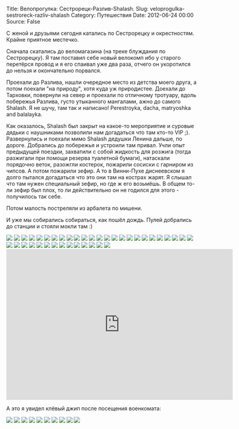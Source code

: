 Title: Велопрогулка: Сестрорецк-Разлив-Shalash.
Slug: veloprogulka-sestroreck-razliv-shalash
Category: Путешествия
Date: 2012-06-24 00:00
Source: False

С женой и друзьями сегодня катались по Сестрорецку и окрестностям. Крайне приятное местечко.

Сначала скатались до веломагазина (на треке блуждания по Сестрорецку). Я там поставил себе новый велокомп ибо у старого перетёрся провод и я его спаивал уже два раза, отчего он укоротился до нельзя и окончательно порвался.

Проехали до Разлива, нашли очередное место из детства моего друга, а потом поехали "на природу", хотя куда уж природистее. Доехали до Тарховки, повернули на север и проехали по отличному тротуару, вдоль побережья Разлива, густо утыканного мангалами, ажно до самого Shalash. Я не шучу, там так и написано! Perestroyka, dacha, matryoshka and balalayka.

Как оказалось, Shalash был закрыт на какое-то мероприятие и суровые дядьки с наушниками позволили нам догадаться что там кто-то VIP ;). Развернулись и поехали мимо Shalash дедушки Ленина дальше, по дороге. Добрались до побережья и устроили там привал. Учли опыт предыдущей поездки, захватили с собой жидкость для розжига (тогда разжигали при помощи резерва туалетной бумаги), натаскали порядочно веток, разожгли костерок, пожарили сосиски с гарниром из чипсов. А потом пожарили зефир. А то в Винни-Пухе диснеевском я 
 долго пытался догадаться что это они там на кострах жарят. Я слышал что там нужен специальный зефир, но где ж его возьмёшь. В общем то-ли зефир был плох, то ли действительно он не годился для этого - получилось так себе.

Потом малость постреляли из арбалета по мишени.

И уже мы собирались собираться, как пошёл дождь. Пулей добрались до станции и стояли мокли там :)

<div class="gallery">
<a href="http://libc6.org/uploads/2012/06/23/2012-06-23-17.22_.03_.jpg"><img src="http://libc6.org/uploads/2012/06/23/mini/2012-06-23-17.22_.03_.jpg"></a>
<a href="http://libc6.org/uploads/2012/06/23/2012-06-23-17.22_.07_.jpg"><img src="http://libc6.org/uploads/2012/06/23/mini/2012-06-23-17.22_.07_.jpg"></a>
<a href="http://libc6.org/uploads/2012/06/23/2012-06-23-17.22_.10_.jpg"><img src="http://libc6.org/uploads/2012/06/23/mini/2012-06-23-17.22_.10_.jpg"></a>
<a href="http://libc6.org/uploads/2012/06/23/2012-06-23-17.22_.18_.jpg"><img src="http://libc6.org/uploads/2012/06/23/mini/2012-06-23-17.22_.18_.jpg"></a>
<a href="http://libc6.org/uploads/2012/06/23/2012-06-23-17.36_.19_.jpg"><img src="http://libc6.org/uploads/2012/06/23/mini/2012-06-23-17.36_.19_.jpg"></a>
<a href="http://libc6.org/uploads/2012/06/23/2012-06-23-17.50_.43_.jpg"><img src="http://libc6.org/uploads/2012/06/23/mini/2012-06-23-17.50_.43_.jpg"></a>
<a href="http://libc6.org/uploads/2012/06/23/2012-06-23-17.53_.34_.jpg"><img src="http://libc6.org/uploads/2012/06/23/mini/2012-06-23-17.53_.34_.jpg"></a>
<a href="http://libc6.org/uploads/2012/06/23/2012-06-23-17.53_.38_.jpg"><img src="http://libc6.org/uploads/2012/06/23/mini/2012-06-23-17.53_.38_.jpg"></a>
<a href="http://libc6.org/uploads/2012/06/23/2012-06-23-18.22_.06_.jpg"><img src="http://libc6.org/uploads/2012/06/23/mini/2012-06-23-18.22_.06_.jpg"></a>
<a href="http://libc6.org/uploads/2012/06/23/2012-06-23-19.19_.11_.jpg"><img src="http://libc6.org/uploads/2012/06/23/mini/2012-06-23-19.19_.11_.jpg"></a>
<a href="http://libc6.org/uploads/2012/06/23/2012-06-23-19.24_.13_.jpg"><img src="http://libc6.org/uploads/2012/06/23/mini/2012-06-23-19.24_.13_.jpg"></a>
<a href="http://libc6.org/uploads/2012/06/23/p6230932.jpg"><img src="http://libc6.org/uploads/2012/06/23/mini/p6230932.jpg"></a>
<a href="http://libc6.org/uploads/2012/06/23/p6230933.jpg"><img src="http://libc6.org/uploads/2012/06/23/mini/p6230933.jpg"></a>
<a href="http://libc6.org/uploads/2012/06/23/p6230934.jpg"><img src="http://libc6.org/uploads/2012/06/23/mini/p6230934.jpg"></a>
<a href="http://libc6.org/uploads/2012/06/23/p6230935.jpg"><img src="http://libc6.org/uploads/2012/06/23/mini/p6230935.jpg"></a>
<a href="http://libc6.org/uploads/2012/06/23/p6230936.jpg"><img src="http://libc6.org/uploads/2012/06/23/mini/p6230936.jpg"></a>
<a href="http://libc6.org/uploads/2012/06/23/p6230937.jpg"><img src="http://libc6.org/uploads/2012/06/23/mini/p6230937.jpg"></a>
<a href="http://libc6.org/uploads/2012/06/23/p6230938.jpg"><img src="http://libc6.org/uploads/2012/06/23/mini/p6230938.jpg"></a>
<a href="http://libc6.org/uploads/2012/06/23/p6230939.jpg"><img src="http://libc6.org/uploads/2012/06/23/mini/p6230939.jpg"></a>
<a href="http://libc6.org/uploads/2012/06/23/p6230940.jpg"><img src="http://libc6.org/uploads/2012/06/23/mini/p6230940.jpg"></a>
<a href="http://libc6.org/uploads/2012/06/23/p6230941.jpg"><img src="http://libc6.org/uploads/2012/06/23/mini/p6230941.jpg"></a>
<a href="http://libc6.org/uploads/2012/06/23/p6230942.jpg"><img src="http://libc6.org/uploads/2012/06/23/mini/p6230942.jpg"></a>
<a href="http://libc6.org/uploads/2012/06/23/p6230943.jpg"><img src="http://libc6.org/uploads/2012/06/23/mini/p6230943.jpg"></a>
<a href="http://libc6.org/uploads/2012/06/23/p6230944.jpg"><img src="http://libc6.org/uploads/2012/06/23/mini/p6230944.jpg"></a>
<a href="http://libc6.org/uploads/2012/06/23/p6230945.jpg"><img src="http://libc6.org/uploads/2012/06/23/mini/p6230945.jpg"></a>
<a href="http://libc6.org/uploads/2012/06/23/p6230946.jpg"><img src="http://libc6.org/uploads/2012/06/23/mini/p6230946.jpg"></a>
<a href="http://libc6.org/uploads/2012/06/23/p6230948.jpg"><img src="http://libc6.org/uploads/2012/06/23/mini/p6230948.jpg"></a>
<a href="http://libc6.org/uploads/2012/06/23/p6230949.jpg"><img src="http://libc6.org/uploads/2012/06/23/mini/p6230949.jpg"></a>
<a href="http://libc6.org/uploads/2012/06/23/p6230950.jpg"><img src="http://libc6.org/uploads/2012/06/23/mini/p6230950.jpg"></a>
<a href="http://libc6.org/uploads/2012/06/23/p6230951.jpg"><img src="http://libc6.org/uploads/2012/06/23/mini/p6230951.jpg"></a>
<a href="http://libc6.org/uploads/2012/06/23/p6230952.jpg"><img src="http://libc6.org/uploads/2012/06/23/mini/p6230952.jpg"></a>
<a href="http://libc6.org/uploads/2012/06/23/p6230953.jpg"><img src="http://libc6.org/uploads/2012/06/23/mini/p6230953.jpg"></a>
<a href="http://libc6.org/uploads/2012/06/23/p6230954.jpg"><img src="http://libc6.org/uploads/2012/06/23/mini/p6230954.jpg"></a>
<a href="http://libc6.org/uploads/2012/06/23/p6230955.jpg"><img src="http://libc6.org/uploads/2012/06/23/mini/p6230955.jpg"></a>
<a href="http://libc6.org/uploads/2012/06/23/p6230956.jpg"><img src="http://libc6.org/uploads/2012/06/23/mini/p6230956.jpg"></a>
<a href="http://libc6.org/uploads/2012/06/23/p6230957.jpg"><img src="http://libc6.org/uploads/2012/06/23/mini/p6230957.jpg"></a>
<a href="http://libc6.org/uploads/2012/06/23/p6230958.jpg"><img src="http://libc6.org/uploads/2012/06/23/mini/p6230958.jpg"></a>
<a href="http://libc6.org/uploads/2012/06/23/p6230959.jpg"><img src="http://libc6.org/uploads/2012/06/23/mini/p6230959.jpg"></a>
<a href="http://libc6.org/uploads/2012/06/23/p6230960.jpg"><img src="http://libc6.org/uploads/2012/06/23/mini/p6230960.jpg"></a>
</div>

<iframe src="http://www.gpsies.com/mapOnly.do?fileId=cqmwhyejaummzxby" width="600" height="400" frameborder="0" scrolling="no" marginheight="0" marginwidth="0"></iframe>

А это я увидел клёвый джип после посещения военкомата:

<div class="gallery">
<a href="http://libc6.org/uploads/2012/06/22/2012-06-22-13.22_.28_.jpg"><img src="http://libc6.org/uploads/2012/06/22/mini/2012-06-22-13.22_.28_.jpg"></a>
<a href="http://libc6.org/uploads/2012/06/22/2012-06-22-13.22_.40_.jpg"><img src="http://libc6.org/uploads/2012/06/22/mini/2012-06-22-13.22_.40_.jpg"></a>
<a href="http://libc6.org/uploads/2012/06/22/2012-06-22-13.22_.49_.jpg"><img src="http://libc6.org/uploads/2012/06/22/mini/2012-06-22-13.22_.49_.jpg"></a>
<a href="http://libc6.org/uploads/2012/06/22/2012-06-22-13.22_.54_.jpg"><img src="http://libc6.org/uploads/2012/06/22/mini/2012-06-22-13.22_.54_.jpg"></a>
<a href="http://libc6.org/uploads/2012/06/22/2012-06-22-13.23_.04_.jpg"><img src="http://libc6.org/uploads/2012/06/22/mini/2012-06-22-13.23_.04_.jpg"></a>
<a href="http://libc6.org/uploads/2012/06/22/2012-06-22-13.23_.13_.jpg"><img src="http://libc6.org/uploads/2012/06/22/mini/2012-06-22-13.23_.13_.jpg"></a>
<a href="http://libc6.org/uploads/2012/06/22/2012-06-22-13.23_.25_.jpg"><img src="http://libc6.org/uploads/2012/06/22/mini/2012-06-22-13.23_.25_.jpg"></a>
<a href="http://libc6.org/uploads/2012/06/22/2012-06-22-13.23_.34_.jpg"><img src="http://libc6.org/uploads/2012/06/22/mini/2012-06-22-13.23_.34_.jpg"></a>
<a href="http://libc6.org/uploads/2012/06/22/2012-06-22-13.23_.44_.jpg"><img src="http://libc6.org/uploads/2012/06/22/mini/2012-06-22-13.23_.44_.jpg"></a>
<a href="http://libc6.org/uploads/2012/06/22/2012-06-22-13.23_.54_.jpg"><img src="http://libc6.org/uploads/2012/06/22/mini/2012-06-22-13.23_.54_.jpg"></a>
</div>

